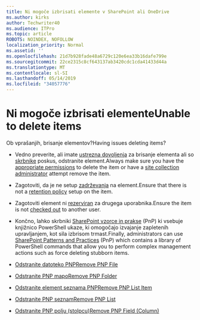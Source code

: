 ```yaml
---
title: Ni mogoče izbrisati elemente v SharePoint ali OneDrive
ms.author: kirks
author: Techwriter40
ms.audience: ITPro
ms.topic: article
ROBOTS: NOINDEX, NOFOLLOW
localization_priority: Normal
ms.assetid: ''
ms.openlocfilehash: 21d7b928fade48a6729c120e6ea33b16dafe799e
ms.sourcegitcommit: 22ce2315c8cf643137ab3420cdc1cda41433d44a
ms.translationtype: MT
ms.contentlocale: sl-SI
ms.lasthandoff: 05/14/2019
ms.locfileid: "34057776"
---
```

# <a name="unable-to-delete-items"></a><span data-ttu-id="d13ea-102">Ni mogoče izbrisati elemente</span><span class="sxs-lookup"><span data-stu-id="d13ea-102">Unable to delete items</span></span>

<span data-ttu-id="d13ea-103">Ob vprašanjih, brisanje elementov?</span><span class="sxs-lookup"><span data-stu-id="d13ea-103">Having issues deleting items?</span></span>

- <span data-ttu-id="d13ea-104">Vedno preverite, ali imate [ustrezna dovoljenja](https://docs.microsoft.com/en-us/sharepoint/default-sharepoint-groups) za brisanje elementa ali so [skrbnike](https://docs.microsoft.com/en-us/sharepoint/customize-sharepoint-site-permissions#add-change-or-remove-a-site-collection-administrator) poskus, odstranite element.</span><span class="sxs-lookup"><span data-stu-id="d13ea-104">Always make sure you have the [appropriate permissions](https://docs.microsoft.com/en-us/sharepoint/default-sharepoint-groups) to delete the item or have a [site collection administrator](https://docs.microsoft.com/en-us/sharepoint/customize-sharepoint-site-permissions#add-change-or-remove-a-site-collection-administrator) attempt remove the item.</span></span>

- <span data-ttu-id="d13ea-105">Zagotoviti, da je ne setup [zadrževanja](https://docs.microsoft.com/en-us/office365/securitycompliance/retention-policies) na element.</span><span class="sxs-lookup"><span data-stu-id="d13ea-105">Ensure that there is not a [retention policy](https://docs.microsoft.com/en-us/office365/securitycompliance/retention-policies) setup on the item.</span></span>

- <span data-ttu-id="d13ea-106">Zagotoviti element ni [rezerviran](https://support.office.com/en-us/article/check-out-check-in-or-discard-changes-to-files-in-a-library-7e2c12a9-a874-4393-9511-1378a700f6de) za drugega uporabnika.</span><span class="sxs-lookup"><span data-stu-id="d13ea-106">Ensure the item is not [checked out](https://support.office.com/en-us/article/check-out-check-in-or-discard-changes-to-files-in-a-library-7e2c12a9-a874-4393-9511-1378a700f6de) to another user.</span></span>

- <span data-ttu-id="d13ea-107">Končno, lahko skrbniki [SharePoint vzorce in prakse](https://docs.microsoft.com/en-us/powershell/sharepoint/sharepoint-pnp/sharepoint-pnp-cmdlets?view=sharepoint-ps#installation) (PnP) ki vsebuje knjižnico PowerShell ukaze, ki omogočajo izvajanje zapletenih upravljanjem, kot sila izbrisom trmast.</span><span class="sxs-lookup"><span data-stu-id="d13ea-107">Finally, administrators can use [SharePoint Patterns and Practices](https://docs.microsoft.com/en-us/powershell/sharepoint/sharepoint-pnp/sharepoint-pnp-cmdlets?view=sharepoint-ps#installation) (PnP) which contains a library of PowerShell commands that allow you to perform complex management actions such as force deleting stubborn items.</span></span> 
- [<span data-ttu-id="d13ea-108">Odstranite datoteko PNP</span><span class="sxs-lookup"><span data-stu-id="d13ea-108">Remove PNP File</span></span>](https://docs.microsoft.com/en-us/powershell/module/sharepoint-pnp/remove-pnpfile?view=sharepoint-ps)
- [<span data-ttu-id="d13ea-109">Odstranite PNP mapo</span><span class="sxs-lookup"><span data-stu-id="d13ea-109">Remove PNP Folder</span></span>](https://docs.microsoft.com/en-us/powershell/module/sharepoint-pnp/remove-pnpfolder?view=sharepoint-ps)
- [<span data-ttu-id="d13ea-110">Odstranite element seznama PNP</span><span class="sxs-lookup"><span data-stu-id="d13ea-110">Remove PNP List Item</span></span>](https://docs.microsoft.com/en-us/powershell/module/sharepoint-pnp/remove-pnplistitem?view=sharepoint-ps)
- [<span data-ttu-id="d13ea-111">Odstranite PNP seznam</span><span class="sxs-lookup"><span data-stu-id="d13ea-111">Remove PNP List</span></span>](https://docs.microsoft.com/en-us/powershell/module/sharepoint-pnp/remove-pnplist?view=sharepoint-ps)
- [<span data-ttu-id="d13ea-112">Odstranite PNP polju (stolpcu)</span><span class="sxs-lookup"><span data-stu-id="d13ea-112">Remove PNP Field (Column)</span></span>](https://docs.microsoft.com/en-us/powershell/module/sharepoint-pnp/remove-pnpfield?view=sharepoint-ps)